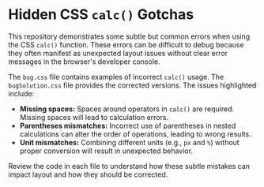 # Hidden CSS `calc()` Gotchas

This repository demonstrates some subtle but common errors when using the CSS `calc()` function.  These errors can be difficult to debug because they often manifest as unexpected layout issues without clear error messages in the browser's developer console.

The `bug.css` file contains examples of incorrect `calc()` usage. The `bugSolution.css` file provides the corrected versions.  The issues highlighted include:

* **Missing spaces:**  Spaces around operators in `calc()` are required.  Missing spaces will lead to calculation errors.
* **Parentheses mismatches:** Incorrect use of parentheses in nested calculations can alter the order of operations, leading to wrong results.
* **Unit mismatches:** Combining different units (e.g., `px` and `%`) without proper conversion will result in unexpected behavior.

Review the code in each file to understand how these subtle mistakes can impact layout and how they should be corrected. 